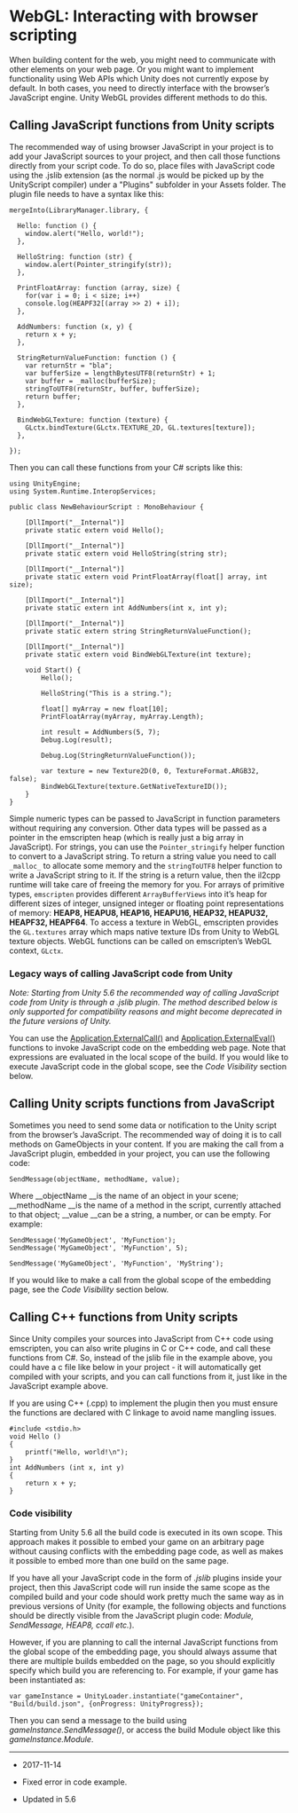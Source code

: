# WebGL: Interacting with browser scripting

When building content for the web, you might need to communicate with other elements on your web page. Or you might want to implement functionality using Web APIs which Unity does not currently expose by default. In both cases, you need to directly interface with the browser’s JavaScript engine. Unity WebGL provides different methods to do this.

## Calling JavaScript functions from Unity scripts

The recommended way of using browser JavaScript in your project is to add your JavaScript sources to your project, and then call those functions directly from your script code. To do so, place files with JavaScript code using the .jslib extension (as the normal .js would be picked up by the UnityScript compiler) under a "Plugins" subfolder in your Assets folder. The plugin file needs to have a syntax like this:

```
mergeInto(LibraryManager.library, {

  Hello: function () {
	window.alert("Hello, world!");
  },

  HelloString: function (str) {
	window.alert(Pointer_stringify(str));
  },

  PrintFloatArray: function (array, size) {
	for(var i = 0; i < size; i++)
  	console.log(HEAPF32[(array >> 2) + i]);
  },

  AddNumbers: function (x, y) {
	return x + y;
  },

  StringReturnValueFunction: function () {
    var returnStr = "bla";
    var bufferSize = lengthBytesUTF8(returnStr) + 1;
    var buffer = _malloc(bufferSize);
    stringToUTF8(returnStr, buffer, bufferSize);
    return buffer;
  },

  BindWebGLTexture: function (texture) {
	GLctx.bindTexture(GLctx.TEXTURE_2D, GL.textures[texture]);
  },

});
```

Then you can call these functions from your C# scripts like this:

```
using UnityEngine;
using System.Runtime.InteropServices;

public class NewBehaviourScript : MonoBehaviour {

    [DllImport("__Internal")]
    private static extern void Hello();

    [DllImport("__Internal")]
    private static extern void HelloString(string str);

    [DllImport("__Internal")]
    private static extern void PrintFloatArray(float[] array, int size);

    [DllImport("__Internal")]
    private static extern int AddNumbers(int x, int y);

    [DllImport("__Internal")]
    private static extern string StringReturnValueFunction();

    [DllImport("__Internal")]
    private static extern void BindWebGLTexture(int texture);

    void Start() {
        Hello();
        
        HelloString("This is a string.");
        
        float[] myArray = new float[10];
        PrintFloatArray(myArray, myArray.Length);
        
        int result = AddNumbers(5, 7);
        Debug.Log(result);
        
        Debug.Log(StringReturnValueFunction());
        
        var texture = new Texture2D(0, 0, TextureFormat.ARGB32, false);
        BindWebGLTexture(texture.GetNativeTextureID());
    }
}
```

Simple numeric types can be passed to JavaScript in function parameters without requiring any conversion. Other data types will be passed as a pointer in the emscripten heap (which is really just a big array in JavaScript). For strings, you can use the `Pointer_stringify` helper function to convert to a JavaScript string. To return a string value you need to call `_malloc_` to allocate some memory and the  `stringToUTF8` helper function to write a JavaScript string to it. If the string is a return value, then the il2cpp runtime will take care of freeing the memory for you. For arrays of primitive types, `emscripten` provides different `ArrayBufferViews` into it’s heap for different sizes of integer, unsigned integer or floating point representations of memory: __HEAP8, HEAPU8, HEAP16, HEAPU16, HEAP32, HEAPU32, HEAPF32, HEAPF64__. To access a texture in WebGL, emscripten provides the `GL.textures` array which maps native texture IDs from Unity to WebGL texture objects. WebGL functions can be called on emscripten’s WebGL context, `GLctx`.

### Legacy ways of calling JavaScript code from Unity

*Note: Starting from Unity 5.6 the recommended way of calling JavaScript code from Unity is through a .jslib plugin. The method described below is only supported for compatibility reasons and might become deprecated in the future versions of Unity.*

You can use the [Application.ExternalCall()](ScriptRef:Application.ExternalCall.html) and [Application.ExternalEval()](ScriptRef:Application.ExternalEval.html) functions to invoke JavaScript code on the embedding web page. Note that expressions are evaluated in the local scope of the build. If you would like to execute JavaScript code in the global scope, see the *Code Visibility* section below.

## Calling Unity scripts functions from JavaScript

Sometimes you need to send some data or notification to the Unity script from the browser’s JavaScript. The recommended way of doing it is to call methods on GameObjects in your content. If you are making the call from a JavaScript plugin, embedded in your project, you can use the following code:

  `SendMessage(objectName, methodName, value);`

Where __objectName __is the name of an object in your scene; __methodName __is the name of a method in the script, currently attached to that object; __value __can be a string, a number, or can be empty. For example:

```
SendMessage('MyGameObject', 'MyFunction');
SendMessage('MyGameObject', 'MyFunction', 5);

SendMessage('MyGameObject', 'MyFunction', 'MyString');
```

If you would like to make a call from the global scope of the embedding page, see the *Code Visibility* section below.

## Calling C++ functions from Unity scripts

Since Unity compiles your sources into JavaScript from C++ code using emscripten, you can also write plugins in C or C++ code, and call these functions from C#. So, instead of the jslib file in the example above, you could have a c file like below in your project - it will automatically get compiled with your scripts, and you can call functions from it, just like in the JavaScript example above.

If you are using C++ (.cpp) to implement the plugin then you must ensure the functions are declared with C linkage to avoid name mangling issues.

```
#include <stdio.h>
void Hello ()
{
    printf("Hello, world!\n");
}
int AddNumbers (int x, int y)
{
    return x + y;
}
```

### Code visibility

Starting from Unity 5.6 all the build code is executed in its own scope. This approach makes it possible to embed your game on an arbitrary page without causing conflicts with the embedding page code, as well as makes it possible to embed more than one build on the same page.

If you have all your JavaScript code in the form of *.jslib* plugins inside your project, then this JavaScript code will run inside the same scope as the compiled build and your code should work pretty much the same way as in previous versions of Unity (for example, the following objects and functions should be directly visible from the JavaScript plugin code: *Module, SendMessage, HEAP8, ccall etc.*).

However, if you are planning to call the internal JavaScript functions from the global scope of the embedding page, you should always assume that there are multiple builds embedded on the page, so you should explicitly specify which build you are referencing to. For example, if your game has been instantiated as:

`var gameInstance = UnityLoader.instantiate("gameContainer", "Build/build.json", {onProgress: UnityProgress});`

Then you can send a message to the build using *gameInstance.SendMessage()*, or access the build Module object like this *gameInstance.Module*.

---

* <span class="page-edit">2017-11-14  <!-- include IncludeTextAmendPageNoEdit --></span>

* <span class="page-history">Fixed error in code example.</span>

* <span class="page-history">Updated in 5.6</span>

